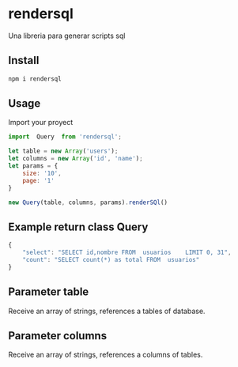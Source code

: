 # rendersql
Una libreria para generar scripts sql

## Install
``` sh
npm i rendersql
```

## Usage 
Import your proyect
```js
import  Query  from 'rendersql';

let table = new Array('users');
let columns = new Array('id', 'name');
let params = {
    size: '10',
    page: '1'
}

new Query(table, columns, params).renderSQl()
```

## Example return class Query
```js
{
    "select": "SELECT id,nombre FROM  usuarios    LIMIT 0, 31",
    "count": "SELECT count(*) as total FROM  usuarios"
}
```

## Parameter table
Receive an array of strings, references a tables of database.

## Parameter columns
Receive an array of strings, references a columns of tables.
